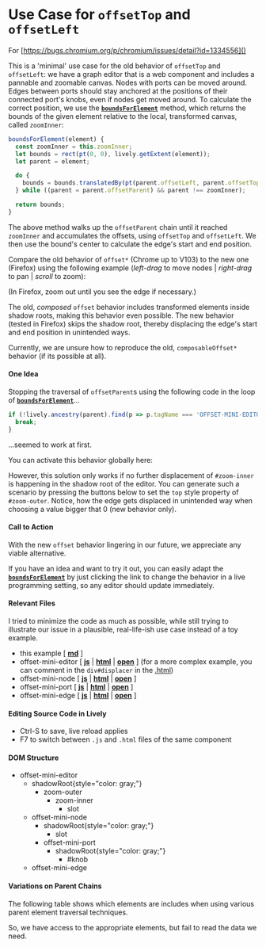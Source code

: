 # Use Case for `offsetTop` and  `offsetLeft`

For [https://bugs.chromium.org/p/chromium/issues/detail?id=1334556]()

This is a 'minimal' use case for the old behavior of `offsetTop` and  `offsetLeft`: we have a graph editor that is a web component and includes a pannable and zoomable canvas. Nodes with ports can be moved around. Edges between ports should stay anchored at the positions of their connected port's knobs, even if nodes get moved around. To calculate the correct position, we use the [**`boundsForElement`**](edit://templates/offset-mini-editor.js#boundsForElement) method, which returns the bounds of the given element relative to the local, transformed canvas, called `zoomInner`:

```javascript
boundsForElement(element) {
  const zoomInner = this.zoomInner;
  let bounds = rect(pt(0, 0), lively.getExtent(element));
  let parent = element;

  do {
    bounds = bounds.translatedBy(pt(parent.offsetLeft, parent.offsetTop));
  } while ((parent = parent.offsetParent) && parent !== zoomInner);

  return bounds;
}
```

The above method walks up the `offsetParent` chain until it reached `zoomInner` and accumulates the offsets, using `offsetTop` and `offsetLeft`. We then use the bound's center to calculate the edge's start and end position.

Compare the old behavior of `offset*` (Chrome up to V103) to the new one (Firefox) using the following example (*left-drag* to move nodes | *right-drag* to pan | *scroll* to zoom):

<script>
let editor;
(<offset-mini-editor id='offset-editor' />)
  .then(async e => (editor = e, await e.livelyExample(), e))
  .then(e => <div style='width: 500px; height: 400px; border: 1px solid gray;'>
      <div style='position: absolute; width: 500px; height: 400px; overflow: hidden;'>
        {e}
      </div>
    </div>
    );
</script>

(In Firefox, zoom out until you see the edge if necessary.)

The old, *composed* `offset` behavior includes transformed elements inside shadow roots, making this behavior even possible. The new behavior (tested in Firefox) skips the shadow root, thereby displacing the edge's start and end position in unintended ways.

Currently, we are unsure how to reproduce the old, `composableOffset*` behavior (if its possible at all).

#### One Idea

Stopping the traversal of `offsetParent`s using the following code in the loop of  [**`boundsForElement`**](edit://templates/offset-mini-editor.js#boundsForElement)...

```javascript
if (!lively.ancestry(parent).find(p => p.tagName === 'OFFSET-MINI-EDITOR')) {
  break;
}
```

...seemed to work at first.

You can activate this behavior globally here:

<script>
lively.sleepUntil(() => editor, 15000, 100).then(async editor => {
  return <div>
    <button click={() => {
      self.breakOnEditor = true
      editor.rerenderEdges()
    }}>break on editor</button>
    <button click={() => {
      self.breakOnEditor = false
      editor.rerenderEdges()
    }}>disable</button>
  </div>
})
</script>


However, this solution only works if no further displacement of `#zoom-inner` is happening in the shadow root of the editor. You can generate such a scenario by pressing the buttons below to set the `top` style property of `#zoom-outer`. Notice, how the edge gets displaced in unintended way when choosing a value bigger that 0 (new behavior only).

<script>
lively.sleepUntil(() => editor, 15000, 100).then(async editor => {
  
  return <div>{lively.elementPrinter.tagName.id.classes(editor.zoomOuter)}.style top: {...[0, 20, 50].map(n => <button click={() => {
      editor.style.setProperty('--outer-top', n + 'px')
      editor.rerenderEdges()
    }}>{n}px</button>
  )}</div>
})
</script>

<script>
<button click={() => {
  [...editor.querySelectorAll('offset-mini-port')].map(port => port.knob).forEach(knob => editor.showRect(editor.boundsForElement(knob)))
}}>Highlight knob bounds</button>
</script>

#### Call to Action

With the new `offset` behavior lingering in our future, we appreciate any viable alternative.

If you have an idea and want to try it out, you can easily adapt the [**`boundsForElement`**](edit://templates/offset-mini-editor.js#boundsForElement) by just clicking the link to change the behavior in a live programming setting, so any editor should update immediately.

#### Relevant Files

I tried to minimize the code as much as possible, while still trying to illustrate our issue in a plausible, real-life-ish use case instead of a toy example.

- this example
[ [**md**](edit://demos/offset/offset-left-top.md) ]
- offset-mini-editor
[ [**js**](edit://templates/offset-mini-editor.js) | [**html**](edit://templates/offset-mini-editor.html) | [**open**](open://offset-mini-editor) ] (for a more complex example, you can comment in the `div#displacer` in the [.html](edit://templates/offset-mini-editor.html))
- offset-mini-node
[ [**js**](edit://templates/offset-mini-node.js) | [**html**](edit://templates/offset-mini-node.html) | [**open**](open://offset-mini-node) ]
- offset-mini-port
[ [**js**](edit://templates/offset-mini-port.js) | [**html**](edit://templates/offset-mini-port.html) | [**open**](open://offset-mini-port) ]
- offset-mini-edge
[ [**js**](edit://templates/offset-mini-edge.js) | [**html**](edit://templates/offset-mini-edge.html) | [**open**](open://offset-mini-edge) ]

#### Editing Source Code in Lively

- Ctrl-S to save, live reload applies
- F7 to switch between `.js` and `.html` files of the same component

#### DOM Structure

- offset-mini-editor
  - shadowRoot{style="color: gray;"}
    - zoom-outer
      - zoom-inner
        - slot
  - offset-mini-node
    - shadowRoot{style="color: gray;"}
      - slot
    - offset-mini-port
      - shadowRoot{style="color: gray;"}
        - \#knob
  - offset-mini-edge

#### Variations on Parent Chains

The following table shows which elements are includes when using various parent element traversal techniques.

<script>
import TopologicalSort from './topological-sort.js';

function flatTreeParent(element) {
  if (element.assignedSlot) {
    return element.assignedSlot;
  }
  if (element.parentNode instanceof ShadowRoot) {
    return element.parentNode.host;
  }
  return element.parentNode;
}

function iterateParents(element, accessor) {
  let parent = element;
  const parents = []
  do {
    parents.push(parent)
  } while (parent = accessor(parent));

  return parents;
}

lively.sleepUntil(() => editor, 15000, 100).then(async editor => {
    const port = await lively.waitOnQuerySelector(editor, 'offset-mini-port')
    
    // important for offsetParent
    await lively.sleepUntil(() => {
    const flatTree = iterateParents(port, flatTreeParent);
      return flatTree.includes(document) && flatTree.find(p => p.localName === 'lively-markdown')
    }, 15000, 100);

    const knob = port.knob

    const parentLists = [
      {
        name: 'offsetParent chain',
        list: iterateParents(knob, e => e.offsetParent)
      },
      {
        name: 'flatTree chain',
        list: iterateParents(knob, flatTreeParent)
      },
      {
        name: 'custom events (lively.ancestry)',
        list: lively.ancestry(knob)
      },
      {
        name: 'lively.allParents',
        list: lively.allParents(knob)
      },
      {
        name: 'lively.allParents(..., deep)',
        list: lively.allParents(knob, undefined, true)
      }
    ];
    const allElements = parentLists.flatMap(p => p.list).uniq();

    const sortOp = new TopologicalSort(new Map());
    allElements.forEach(e => sortOp.addNode(e, e));
    parentLists.forEach(pl => pl.list.reduce((e1, e2) => (sortOp.addEdge(e1, e2), e2)));
    const sortedElements = [...sortOp.sort().keys()];

    return <table>
      <thead>
        <td></td>{...parentLists.map(pl => <td style='writing-mode: vertical-lr;'>{pl.name}</td>)}
      </thead>
      {...sortedElements.map(e => {
        return <tr>
          <td>{lively.elementPrinter.tagName.id.classes(e)}</td>
          {...parentLists.map(pl => {
            const isIncluded = pl.list.includes(e);
            const color = 'color: ' + (isIncluded ? 'green' : 'red')
            const text = isIncluded ? 'yes' : 'no'
            return <td><span style={color}>{text}</span></td>
          })}
        </tr>
      })}
    </table>
  })
</script>

So, we have access to the appropriate elements, but fail to read the data we need.
